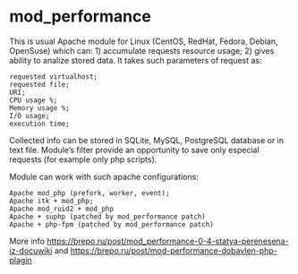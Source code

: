 # mod_performance

This is usual Apache module for Linux (CentOS, RedHat, Fedora, Debian, OpenSuse) which can: 1) accumulate requests resource usage; 2) gives ability to analize stored data. It takes such parameters of request as:

    requested virtualhost;
    requested file;
    URI;
    CPU usage %;
    Memory usage %;
    I/O usage;
    execution time;

Collected info can be stored in SQLite, MySQL, PostgreSQL database or in text file. Module’s filter provide an opportunity to save only especial requests (for example only php scripts).

Module can work with such apache configurations:

    Apache mod_php (prefork, worker, event);
    Apache itk + mod_php;
    Apache mod_ruid2 + mod_php
    Apache + suphp (patched by mod_performance patch)
    Apache + php-fpm (patched by mod_performance patch)

More info https://brepo.ru/post/mod_performance-0-4-statya-perenesena-iz-docuwiki and https://brepo.ru/post/mod-performance-dobavlen-php-plagin 
